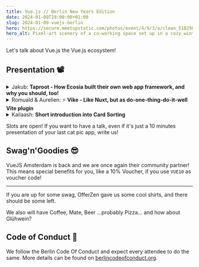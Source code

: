 ```yaml
---
title: Vue.js // Berlin New Years Edition
date: 2024-01-09T19:00:00+01:00
slug: 2024-01-09-vuejs-berlin
hero: https://secure.meetupstatic.com/photos/event/4/9/3/a/clean_518298746.jpeg
hero_alt: Pixel-art scenery of a co-working space set up in a cozy winter hut with a Vuejs Logo blended on top of it.
---
```

Let's talk about Vue.js the Vue.js ecosystem!

## Presentation 📽️

<details>
  <summary>
    Jakub:
    <strong>Taproot - How Ecosia built their own web app framework, and why you should, too!</strong>
  </summary>
  <p>"Build our own framework" sounds like something out of a small company CTO's worst nightmare. Unless you're a huge tech corporation, it is usually best practice to use existing frameworks and focus on implementing features. However, a number of recent libraries and tools are helping us rethink what a framework really is, empowering us to take more control of our tech stacks while improving performance and maintainability. In this talk, I'm going to show you why (and how) we built Taproot, an in-house Vue SSR framework at Ecosia; our design decisions, pitfalls and shifts in mindset; and how this helped us improve Web vitals on our Images vertical by up to 25%.</p>
</details>

<details>
  <summary>
    Romuald & Aurelien:
    <span title="Lightning Talk">⚡</span>
    <strong>Vike - Like Nuxt, but as do-one-thing-do-it-well Vite plugin</strong>
  </summary>
  <p>Formerly known as Vite-plugin-ssr, Vike is a framework on top of Vite that gives you control over the tools you want. It is used by Taproot and in this lightning talk we will learn more about it.</p>
</details>

<details>
  <summary>
    Kailaash:
    <strong>Short introduction into Card Sorting</strong>
  </summary>
  <p>Card sorting is a technique in user experience design, in which a person tests a group of subject experts or users to generate a category tree. It is a useful approach for designing information architecture, workflows, menu structure, or web site navigation paths. -- Wikipedia</p>
</details>

Slots are open! If you want to have a talk, even if it's just a 10 minutes presentation of your last cat pic app, write us!

## Swag'n'Goodies 😎

VueJS Amsterdam is back and we are once again their community partner! This means special benefits for you, like a 10% Voucher, if you use `VUE10` as voucher code!

---

If you are up for some swag, OfferZen gave us some cool shirts, and there should be some left.

We also will have Coffee, Mate, Beer …probably Pizza… and how about Glühwein?

## Code of Conduct 🫶

We follow the Berlin Code Of Conduct and expect every attendee to do the same. More details can be found on [berlincodeofconduct.org](http://berlincodeofconduct.org).


